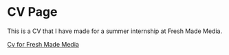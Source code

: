 # CV Page

This is a CV that I have made for a summer internship at Fresh Made Media.

[Cv for Fresh Made Media](http://mrzackrox.github.io/cv_page/cv_page.html)



